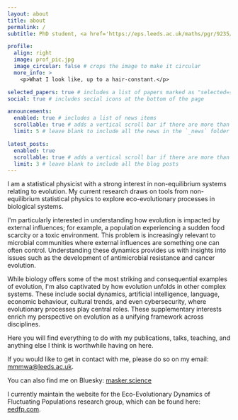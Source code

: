 ```yaml
---
layout: about
title: about
permalink: /
subtitle: PhD student, <a href='https://eps.leeds.ac.uk/maths/pgr/9235/matthew-asker'>University of Leeds</a>. Mathematics of evolution.

profile:
  align: right
  image: prof_pic.jpg
  image_circular: false # crops the image to make it circular
  more_info: >
    <p>What I look like, up to a hair-constant.</p>

selected_papers: true # includes a list of papers marked as "selected={true}"
social: true # includes social icons at the bottom of the page

announcements:
  enabled: true # includes a list of news items
  scrollable: true # adds a vertical scroll bar if there are more than 3 news items
  limit: 5 # leave blank to include all the news in the `_news` folder

latest_posts:
  enabled: true
  scrollable: true # adds a vertical scroll bar if there are more than 3 new posts items
  limit: 3 # leave blank to include all the blog posts
---
```


I am a statistical physicist with a strong interest in non-equilibrium systems relating to evolution. My current research draws on tools from non-equilibrium statistical physics to explore eco-evolutionary processes in biological systems.

I'm particularly interested in understanding how evolution is impacted by external influences; for example, a population experiencing a sudden food scarcity or a toxic environment. This problem is increasingly relevant to microbial communities where external influences are something one can often control. Understanding these dynamics provides us with insights into issues such as the development of antimicrobial resistance and cancer evolution. 

While biology offers some of the most striking and consequential examples of evolution, I'm also captivated by how evolution unfolds in other complex systems. These include social dynamics, artificial intelligence, language, economic behaviour, cultural trends, and even cybersecurity, where evolutionary processes play central roles. These supplementary interests enrich my perspective on evolution as a unifying framework across disciplines.

Here you will find everything to do with my publications, talks, teaching, and anything else I think is worthwhile having on here.

If you would like to get in contact with me, please do so on my email: [mmmwa@leeds.ac.uk](mailto:mmmwa@leeds.ac.uk).

You can also find me on Bluesky: [masker.science](https://bsky.app/profile/masker.science)

I currently maintain the website for the Eco-Evolutionary Dynamics of Fluctuating Populations research group, which can be found here: [eedfp.com](https://eedfp.com).
